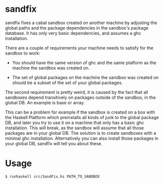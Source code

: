 sandfix
=======

sandfix fixes a cabal sandbox created on another machine by adjusting the global paths and the package dependencies in the sandbox's package database. It has only very basic dependencies, and assumes a ghc installation.

There are a couple of requirements your machine needs to satisfy for the sandbox to work:

* You should have the same version of ghc and the same platform as the machine the sandbox was created on.

* The set of global packages on the machine the sandbox was created on should be a subset of the set of your global packages.

The second requirement is pretty weird, it is caused by the fact that all sandboxes depend transitively on packages outside of the sandbox, in the global DB. An example is base or array.

This can be a problem for example if the sandbox is created on a box with the Haskell Platform which preinstalls all kinds of junk to the global package DB, and later you try to use it on a machine that only has a basic ghc installation. This will break, as the sandbox will assume that all those packages are in your global DB. The solution is to create sandboxes with a minimal ghc installation. Alternatively you can also install those packages in your global DB, sandfix will tell you about these.

Usage
=====

```
$ runhaskell src/SandFix.hs PATH_TO_SANDBOX
```
